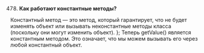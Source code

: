 478. **Как работают константные методы?**  

Константный метод — это метод, который гарантирует, что не будет изменять объект или вызывать неконстантные методы класса (поскольку они могут изменить объект). }; Теперь getValue() является константным методом. Это означает, что мы можем вызывать его через любой константный объект.
